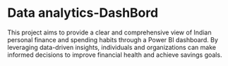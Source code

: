 # Data analytics-DashBord
This project aims to provide a clear and comprehensive view of Indian personal finance and spending habits through a Power BI dashboard. By leveraging data-driven insights, individuals and organizations can make informed decisions to improve financial health and achieve savings goals.
